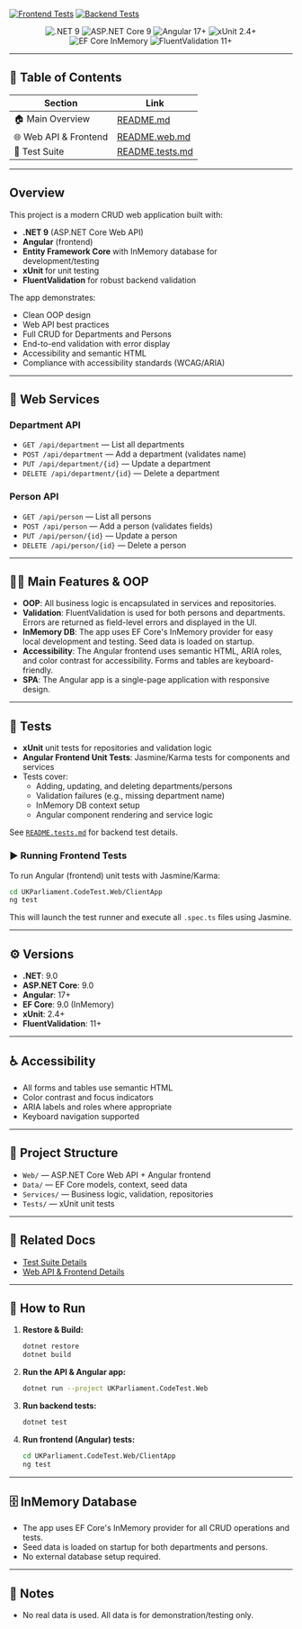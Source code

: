 [![Frontend Tests](https://github.com/<OWNER>/<REPO>/actions/workflows/frontend-tests.yml/badge.svg)](https://github.com/<OWNER>/<REPO>/actions/workflows/frontend-tests.yml)
[![Backend Tests](https://github.com/<OWNER>/<REPO>/actions/workflows/backend-tests.yml/badge.svg)](https://github.com/<OWNER>/<REPO>/actions/workflows/backend-tests.yml)

<p align="center">
  <img src="https://img.shields.io/badge/.NET-9.0-purple?logo=dotnet&logoColor=white" alt=".NET 9" />
  <img src="https://img.shields.io/badge/ASP.NET%20Core-9.0-blue?logo=dotnet&logoColor=white" alt="ASP.NET Core 9" />
  <img src="https://img.shields.io/badge/Angular-17+-red?logo=angular&logoColor=white" alt="Angular 17+" />
  <!-- xUnit badge below is static. For live test status, see the Backend Tests badge above. -->
  <img src="https://img.shields.io/badge/xUnit-2.4+-orange?logo=xunit&logoColor=white" alt="xUnit 2.4+" />
  <img src="https://img.shields.io/badge/EF%20Core-InMemory-green?logo=database&logoColor=white" alt="EF Core InMemory" />
  <img src="https://img.shields.io/badge/FluentValidation-11+-blueviolet" alt="FluentValidation 11+" />
</p>

---

## 📑 Table of Contents
| Section | Link |
|---------|------|
| 🏠 Main Overview | [README.md](./README.md) |
| 🌐 Web API & Frontend | [README.web.md](./README.web.md) |
| 🧪 Test Suite | [README.tests.md](./README.tests.md) |

---

## Overview

This project is a modern CRUD web application built with:
- **.NET 9** (ASP.NET Core Web API)
- **Angular** (frontend)
- **Entity Framework Core** with InMemory database for development/testing
- **xUnit** for unit testing
- **FluentValidation** for robust backend validation

The app demonstrates:
- Clean OOP design
- Web API best practices
- Full CRUD for Departments and Persons
- End-to-end validation with error display
- Accessibility and semantic HTML
- Compliance with accessibility standards (WCAG/ARIA)

---

## 🚀 Web Services

### Department API
- `GET /api/department` — List all departments
- `POST /api/department` — Add a department (validates name)
- `PUT /api/department/{id}` — Update a department
- `DELETE /api/department/{id}` — Delete a department

### Person API
- `GET /api/person` — List all persons
- `POST /api/person` — Add a person (validates fields)
- `PUT /api/person/{id}` — Update a person
- `DELETE /api/person/{id}` — Delete a person

---

## 🧑‍💻 Main Features & OOP
- **OOP**: All business logic is encapsulated in services and repositories.
- **Validation**: FluentValidation is used for both persons and departments. Errors are returned as field-level errors and displayed in the UI.
- **InMemory DB**: The app uses EF Core's InMemory provider for easy local development and testing. Seed data is loaded on startup.
- **Accessibility**: The Angular frontend uses semantic HTML, ARIA roles, and color contrast for accessibility. Forms and tables are keyboard-friendly.
- **SPA**: The Angular app is a single-page application with responsive design.

---

## 🧪 Tests
- **xUnit** unit tests for repositories and validation logic
- **Angular Frontend Unit Tests**: Jasmine/Karma tests for components and services
- Tests cover:
  - Adding, updating, and deleting departments/persons
  - Validation failures (e.g., missing department name)
  - InMemory DB context setup
  - Angular component rendering and service logic

See [`README.tests.md`](./README.tests.md) for backend test details.

### ▶️ Running Frontend Tests
To run Angular (frontend) unit tests with Jasmine/Karma:
```sh
cd UKParliament.CodeTest.Web/ClientApp
ng test
```
This will launch the test runner and execute all `.spec.ts` files using Jasmine.

---

## ⚙️ Versions
- **.NET**: 9.0
- **ASP.NET Core**: 9.0
- **Angular**: 17+
- **EF Core**: 9.0 (InMemory)
- **xUnit**: 2.4+
- **FluentValidation**: 11+

---

## ♿ Accessibility
- All forms and tables use semantic HTML
- Color contrast and focus indicators
- ARIA labels and roles where appropriate
- Keyboard navigation supported

---

## 📂 Project Structure
- `Web/` — ASP.NET Core Web API + Angular frontend
- `Data/` — EF Core models, context, seed data
- `Services/` — Business logic, validation, repositories
- `Tests/` — xUnit unit tests

---

## 🔗 Related Docs
- [Test Suite Details](./README.tests.md)
- [Web API & Frontend Details](./README.web.md)

---

## 📝 How to Run
1. **Restore & Build:**
   ```sh
   dotnet restore
   dotnet build
   ```
2. **Run the API & Angular app:**
   ```sh
   dotnet run --project UKParliament.CodeTest.Web
   ```
3. **Run backend tests:**
   ```sh
   dotnet test
   ```
4. **Run frontend (Angular) tests:**
   ```sh
   cd UKParliament.CodeTest.Web/ClientApp
   ng test
   ```

---

## 🗄️ InMemory Database
- The app uses EF Core's InMemory provider for all CRUD operations and tests.
- Seed data is loaded on startup for both departments and persons.
- No external database setup required.

---

## 📢 Notes
- No real data is used. All data is for demonstration/testing only.

